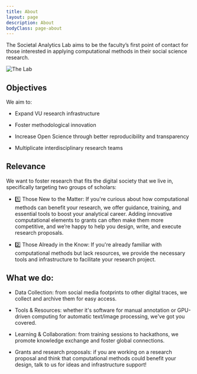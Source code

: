 ```yaml
---
title: About
layout: page
description: About
bodyClass: page-about
---
```


The Societal Analytics Lab aims to be the faculty’s first point of contact for those interested in applying computational methods in their social science research.

![The Lab](/images/thom-holmes-Lrfw0U_o9I0-unsplash.jpg)

## Objectives

We aim to: 
 
* Expand VU research infrastructure

* Foster methodological innovation

* Increase Open Science through better reproducibility and transparency 

* Multiplicate interdisciplinary research teams


## Relevance

We want to foster research that fits the digital society that we live in, specifically targeting two groups of scholars:

* 1️⃣ Those New to the Matter: If you're curious about how computational methods can benefit your research, we offer guidance, training, and essential tools to boost your analytical career. Adding innovative computational elements to grants can often make them more competitive, and we’re happy to help you design, write, and execute research proposals.

* 2️⃣ Those Already in the Know: If you're already familiar with computational methods but lack resources, we provide the necessary tools and infrastructure to facilitate your research project.


## What we do:

* Data Collection: from social media footprints to other digital traces, we collect and archive them for easy access.

* Tools & Resources: whether it's software for manual annotation or GPU-driven computing for automatic text/image processing, we've got you covered.

* Learning & Collaboration: from training sessions to hackathons, we promote knowledge exchange and foster global connections.

* Grants and research proposals: if you are working on a research proposal and think that computational methods could benefit your design, talk to us for ideas and infrastructure support!



